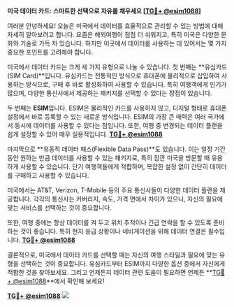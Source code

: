 **미국 데이터 카드: 스마트한 선택으로 자유를 채우세요 [[TG💪+ @esim1088](https://t.me/s/esim1088)]**

여러분 안녕하세요! 오늘은 미국에서 데이터를 효율적으로 관리할 수 있는 방법에 대해 자세히 알아보려고 합니다. 요즘은 해외여행이 점점 더 쉬워지고, 특히 미국은 다양한 문화와 기술로 가득 차 있습니다. 하지만 이곳에서 데이터를 사용하는 데 있어서는 몇 가지 중요한 포인트를 고려해야 합니다.

미국에서 데이터 카드는 크게 세 가지 유형으로 나눌 수 있습니다. 첫 번째는 **유심카드(SIM Card)**입니다. 유심카드는 전통적인 방식으로 휴대폰에 물리적으로 삽입하여 사용하는 방식으로, 구매 후 바로 활성화하여 사용할 수 있습니다. 특히 여행객에게 인기가 많으며, 다양한 통신사에서 제공하는 패키지를 선택할 수 있다는 장점이 있습니다.

두 번째는 **ESIM**입니다. ESIM은 물리적인 카드를 사용하지 않고, 디지털 형태로 휴대폰 설정에서 바로 등록할 수 있는 새로운 방식입니다. ESIM의 가장 큰 매력은 여러 국가에서 동시에 데이터를 사용할 수 있다는 점입니다. 또한, 여행 중 변경되는 데이터 플랜을 쉽게 설정할 수 있어 매우 실용적입니다. **[TG💪+ @esim1088](https://t.me/s/esim1088)**

마지막으로 **유동적 데이터 패스(Flexible Data Pass)**도 있습니다. 이는 일정 기간 동안 원하는 만큼 데이터를 사용할 수 있는 패키지로, 특히 잠깐 미국을 방문할 때 유용하게 사용할 수 있습니다. 단기 여행객들에게 적합하며, 복잡한 설정 없이 간단히 데이터를 구매하고 사용할 수 있습니다.

미국에서는 AT&T, Verizon, T-Mobile 등의 주요 통신사들이 다양한 데이터 플랜을 제공합니다. 각각의 통신사는 커버리지, 속도, 가격 면에서 차이가 있으니, 자신의 필요에 맞는 서비스를 선택하는 것이 중요합니다.

또한, 여행 중에는 항상 데이터를 켜 두고 위치 추적이나 긴급 연락을 할 수 있도록 준비하는 것이 좋습니다. 특히 현지 응급 상황이나 네비게이션을 위해 데이터 연결은 필수입니다. **[TG💪+ @esim1088](https://t.me/s/esim1088)**

결론적으로, 미국에서 데이터 카드를 선택할 때는 자신의 여행 스타일과 필요에 맞는 유형을 선택하는 것이 중요합니다. 유심카드부터 ESIM까지 다양한 옵션 중에서 자신에게 적합한 것을 찾아보세요. 그리고 언제든지 데이터 관련 도움이 필요하면 언제든 **[TG💪+ @esim1088](https://t.me/s/esim1088)**에서 확인해 보세요!

**[TG💪+ @esim1088](https://t.me/s/esim1088) ![](https://i.postimg.cc/Y0z9fWf4/image.png)**